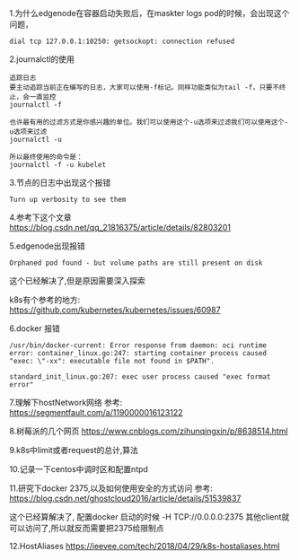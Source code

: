 
1.为什么edgenode在容器启动失败后，在maskter logs pod的时候，会出现这个问题，
```
dial tcp 127.0.0.1:10250: getsockopt: connection refused
```


2.journalctl的使用
```
追踪日志
要主动追踪当前正在编写的日志，大家可以使用-f标记。同样功能类似为tail -f，只要不终止，会一直监控
journalctl -f

也许最有用的过滤方式是你感兴趣的单位。我们可以使用这个-u选项来过滤我们可以使用这个-u选项来过滤
journalctl -u

所以最终使用的命令是：
journalctl -f -u kubelet
```

3.节点的日志中出现这个报错
```
Turn up verbosity to see them
```


4.参考下这个文章
https://blog.csdn.net/qq_21816375/article/details/82803201

5.edgenode出现报错
```
Orphaned pod found - but volume paths are still present on disk
```

这个已经解决了,但是原因需要深入探索

k8s有个参考的地方:
https://github.com/kubernetes/kubernetes/issues/60987

6.docker 报错
```
/usr/bin/docker-current: Error response from daemon: oci runtime error: container_linux.go:247: starting container process caused "exec: \"-xx": executable file not found in $PATH".
```


```
standard_init_linux.go:207: exec user process caused "exec format error"
```

7.理解下hostNetwork网络
参考:
https://segmentfault.com/a/1190000016123122

8.树莓派的几个网页
https://www.cnblogs.com/zihunqingxin/p/8638514.html

9.k8s中limit或者request的总计,算法

10.记录一下centos中调时区和配置ntpd

11.研究下docker 2375,以及如何使用安全的方式访问
参考:
https://blog.csdn.net/ghostcloud2016/article/details/51539837

这个已经算解决了, 配置docker 启动的时候 -H TCP://0.0.0.0:2375 其他client就可以访问了,所以就反而需要把2375给限制点

12.HostAliases
https://ieevee.com/tech/2018/04/29/k8s-hostaliases.html

